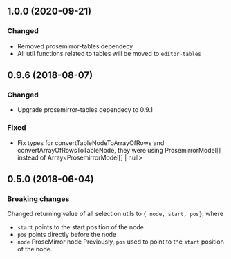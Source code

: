 ## 1.0.0 (2020-09-21)

### Changed

- Removed prosemirror-tables dependecy
- All util functions related to tables will be moved to `editor-tables`

## 0.9.6 (2018-08-07)

### Changed

- Upgrade prosemirror-tables dependecy to 0.9.1

### Fixed

- Fix types for convertTableNodeToArrayOfRows and convertArrayOfRowsToTableNode, they were using ProsemirrorModel[] instead of Array<ProsemirrorModel[] | null>

## 0.5.0 (2018-06-04)

### Breaking changes

Changed returning value of all selection utils to `{ node, start, pos}`, where
  * `start` points to the start position of the node
  * `pos` points directly before the node
  * `node` ProseMirror node
Previously, `pos` used to point to the `start` position of the node.
